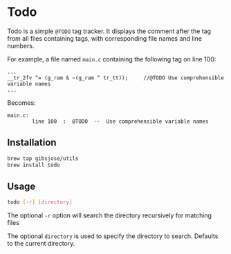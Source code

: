 # Todo
Todo is a simple `@TODO` tag tracker. It displays the comment after the tag from all files containing tags, with corresponding file names and line numbers.

For example, a file named `main.c` containing the following tag on line 100:

```
...
__tr_2fv ^= (g_ram & ~(g_ram ^ tr_tt));		//@TODO Use comprehensible variable names
...
```

Becomes:

```
main.c:
		line 100  :	 @TODO  --  Use comprehensible variable names
```

## Installation
```bash
brew tap gibsjose/utils
brew install todo
```

## Usage
```bash
todo [-r] [directory]
```

The optional `-r` option will search the directory recursively for matching files

The optional `directory` is used to specify the directory to search. Defaults to the current directory.
